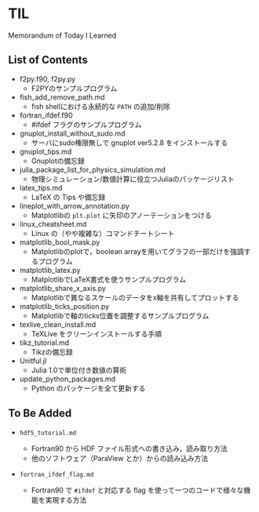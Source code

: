 # TIL

Memorandum of Today I Learned

## List of Contents

- f2py.f90, f2py.py
  - F2PYのサンプルプログラム
- fish_add_remove_path.md
  - fish shellにおける永続的な `PATH` の追加/削除
- fortran_ifdef.f90
  - #ifdef フラグのサンプルプログラム
- gnuplot_install_without_sudo.md
  - サーバにsudo権限無しで gnuplot ver5.2.8 をインストールする
- gnuplot_tips.md
  - Gnuplotの備忘録
- julia_package_list_for_physics_simulation.md
  - 物理シミュレーション/数値計算に役立つJuliaのパッケージリスト
- latex_tips.md
  - LaTeX の Tips や備忘録
- lineplot_with_arrow_annotation.py
  - Matplotlibの `plt.plot` に矢印のアノーテーションをつける
- linux_cheatsheet.md
  - Linux の（やや複雑な）コマンドチートシート
- matplotlib_bool_mask.py
  - Matplotlibのplotで，boolean arrayを用いてグラフの一部だけを強調するプログラム
- matplotlib_latex.py
  - MatplotlibでLaTeX書式を使うサンプルプログラム
- matplotlib_share_x_axis.py
  - Matplotlibで異なるスケールのデータをx軸を共有してプロットする
- matplotlib_ticks_position.py
  - Matplotlibで軸のticks位置を調整するサンプルプログラム
- texlive_clean_install.md
  - TeXLive をクリーンインストールする手順
- tikz_tutorial.md
  - Tikzの備忘録
- Unitful.jl
  - Julia 1.0で単位付き数値の算術
- update_python_packages.md
  - Python のパッケージを全て更新する

## To Be Added

- `hdf5_tutorial.md`
  - Fortran90 から HDF ファイル形式への書き込み，読み取り方法
  - 他のソフトウェア（ParaView とか）からの読み込み方法

- `fortran_ifdef_flag.md`
  - Fortran90 で `#ifdef` と対応する flag を使って一つのコードで様々な機能を実現する方法
